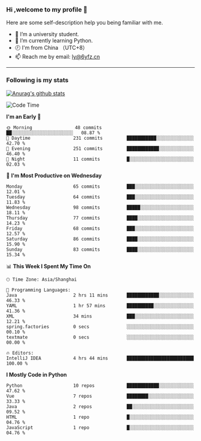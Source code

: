 ### Hi ,welcome to my profile 👋
Here are some self-description help you being familiar with me.
<!--
**liuyunfz/liuyunfz** is a ✨ _special_ ✨ repository because its `README.md` (this file) appears on your GitHub profile.
- 👯 I’m looking to collaborate on ...
- 🤔 I’m looking for help with ...
Here are some ideas to get you started:
-->
- 🏫 I’m a university student.
- 💪 I’m currently learning Python.
- 🕗 I'm from China （UTC+8）
- 📫 Reach me by email: [ly@6yfz.cn](mailto:ly@6yfz.cn)
  
---
### Following is my stats
  
[![Anurag's github stats](https://github-readme-stats.vercel.app/api?username=liuyunfz)](https://github.com/anuraghazra/github-readme-stats)
  
<!--START_SECTION:waka-->
![Code Time](http://img.shields.io/badge/Code%20Time-446%20hrs%2029%20mins-blue)

**I'm an Early 🐤** 

```text
🌞 Morning                48 commits          ██░░░░░░░░░░░░░░░░░░░░░░░   08.87 % 
🌆 Daytime                231 commits         ███████████░░░░░░░░░░░░░░   42.70 % 
🌃 Evening                251 commits         ████████████░░░░░░░░░░░░░   46.40 % 
🌙 Night                  11 commits          █░░░░░░░░░░░░░░░░░░░░░░░░   02.03 % 
```
📅 **I'm Most Productive on Wednesday** 

```text
Monday                   65 commits          ███░░░░░░░░░░░░░░░░░░░░░░   12.01 % 
Tuesday                  64 commits          ███░░░░░░░░░░░░░░░░░░░░░░   11.83 % 
Wednesday                98 commits          █████░░░░░░░░░░░░░░░░░░░░   18.11 % 
Thursday                 77 commits          ████░░░░░░░░░░░░░░░░░░░░░   14.23 % 
Friday                   68 commits          ███░░░░░░░░░░░░░░░░░░░░░░   12.57 % 
Saturday                 86 commits          ████░░░░░░░░░░░░░░░░░░░░░   15.90 % 
Sunday                   83 commits          ████░░░░░░░░░░░░░░░░░░░░░   15.34 % 
```


📊 **This Week I Spent My Time On** 

```text
🕑︎ Time Zone: Asia/Shanghai

💬 Programming Languages: 
Java                     2 hrs 11 mins       ████████████░░░░░░░░░░░░░   46.33 % 
YAML                     1 hr 57 mins        ██████████░░░░░░░░░░░░░░░   41.36 % 
XML                      34 mins             ███░░░░░░░░░░░░░░░░░░░░░░   12.21 % 
spring.factories         0 secs              ░░░░░░░░░░░░░░░░░░░░░░░░░   00.10 % 
textmate                 0 secs              ░░░░░░░░░░░░░░░░░░░░░░░░░   00.00 % 

🔥 Editors: 
IntelliJ IDEA            4 hrs 44 mins       █████████████████████████   100.00 % 
```

**I Mostly Code in Python** 

```text
Python                   10 repos            ████████████░░░░░░░░░░░░░   47.62 % 
Vue                      7 repos             ████████░░░░░░░░░░░░░░░░░   33.33 % 
Java                     2 repos             ██░░░░░░░░░░░░░░░░░░░░░░░   09.52 % 
HTML                     1 repo              █░░░░░░░░░░░░░░░░░░░░░░░░   04.76 % 
JavaScript               1 repo              █░░░░░░░░░░░░░░░░░░░░░░░░   04.76 % 
```




<!--END_SECTION:waka-->
